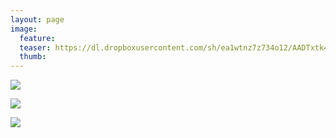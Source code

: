 ```yaml
---
layout: page
image:
  feature:
  teaser: https://dl.dropboxusercontent.com/sh/ea1wtnz7z734o12/AADTxtk4nMC8S2ANLiNqHOf8a/mikin-kuvat/2/DSC11443-245px.jpg
  thumb:
---
```


[![](https://dl.dropboxusercontent.com/sh/ea1wtnz7z734o12/AAAHngurHFSZ3inU24_5QVM0a/mikin-kuvat/2/DSC11356-800px.jpg)](https://dl.dropboxusercontent.com/sh/ea1wtnz7z734o12/AAB01DQIl6--1oQT9cHdmzGPa/mikin-kuvat/2/DSC11356.jpg)

[![](https://dl.dropboxusercontent.com/sh/ea1wtnz7z734o12/AABhDp_Gxq1NVFfKKjyeuB0Ha/mikin-kuvat/2/DSC11424-800px.jpg)](https://dl.dropboxusercontent.com/sh/ea1wtnz7z734o12/AADDm7zVmKI2KK9MI2OSVe6aa/mikin-kuvat/2/DSC11424.jpg)

[![](https://dl.dropboxusercontent.com/sh/ea1wtnz7z734o12/AAAL72Fbgj4r6sQxoGDcYnmZa/mikin-kuvat/2/DSC11443-800px.jpg)](https://dl.dropboxusercontent.com/sh/ea1wtnz7z734o12/AACC-pJhVmEYLobgH6OI_-Dia/mikin-kuvat/2/DSC11443.jpg)
